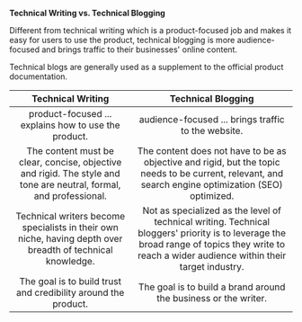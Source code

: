 **Technical Writing vs. Technical Blogging**

Different from technical writing which is a product-focused job and makes it easy for users to use the product, technical blogging is more audience-focused and brings traffic to their businesses' online content.

Technical blogs are generally used as a supplement to the official product documentation.


|Technical Writing|Technical Blogging|
|  :----:  | :----:  |
|product-focused ... explains how to use the product.|audience-focused ... brings traffic to the website.|
|The content must be clear, concise, objective and rigid. The style and tone are neutral, formal, and professional.|The content does not have to be as objective and rigid, but the topic needs to be current, relevant, and search engine optimization (SEO) optimized.|
|Technical writers become specialists in their own niche, having depth over breadth of technical knowledge.|Not as specialized as the level of technical writing. Technical bloggers' priority is to leverage the broad range of topics they write to reach a wider audience within their target industry.|
|The goal is to build trust and credibility around the product.|The goal is to build a brand around the business or the writer.|


